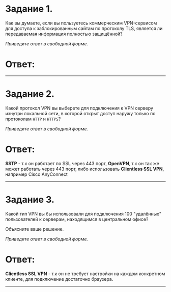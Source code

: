 # Задание 1.
Как вы думаете, если вы пользуетесь коммерческим VPN-сервисом для доступа к заблокированным сайтам по протоколу TLS, 
является ли передаваемая информация полностью защищённой?

*Приведите ответ в свободной форме.*

# Ответ:  

---

# Задание 2.
Какой протокол VPN вы выберете для подключения к VPN серверу изнутри локальной сети, в которой открыт доступ наружу 
только по протоколам `HTTP` и `HTTPS`?

*Приведите ответ в свободной форме.*  

# Ответ:  
**SSTP** - т.к он работает по SSL через 443 порт, **OpenVPN**, т.к он так же может работать через 443 порт,
либо использовать **Clientless SSL VPN**, например Cisco AnyConnect

---

# Задание 3.
Какой тип VPN вы бы использовали для подключения 100 "удалённых" пользователей к серверам, находящимся в центральном 
офисе?

Объясните ваше решение.

*Приведите ответ в свободной форме.*  

# Ответ:  
**Clientless SSL VPN** - т.к он не требует настройки на каждом конкретном клиенте,
для подключение достаточно браузера.

---